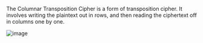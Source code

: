 The Columnar Transposition Cipher is a form of transposition cipher. It involves writing the plaintext out in rows, and then reading the ciphertext off in columns one by one.

![image](https://media.geeksforgeeks.org/wp-content/uploads/columnar-transposition-cipher1.png)
